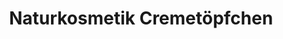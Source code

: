 ---
title: "Naturkosmetik Cremetöpfchen"
url: /gelnhausen/naturkosmetik-cremetoepfchen/
shop: Kosmetik
---